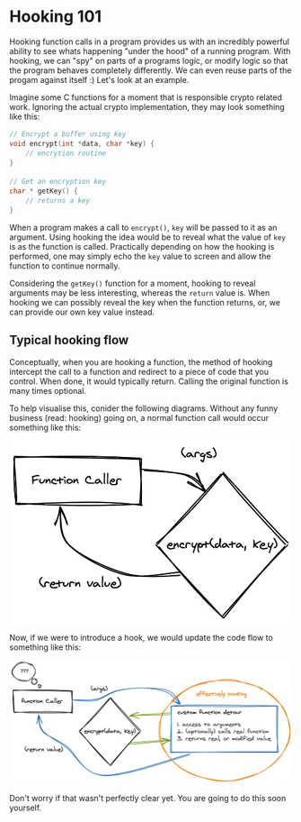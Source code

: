 # Hooking 101

Hooking function calls in a program provides us with an incredibly powerful ability to see whats happening "under the hood" of a running program. With hooking, we can "spy" on parts of a programs logic, or modify logic so that the program behaves completely differently. We can even reuse parts of the progam against itself :) Let's look at an example.

Imagine some C functions for a moment that is responsible crypto related work. Ignoring the actual crypto implementation, they may look something like this:

```c
// Encrypt a buffer using key
void encrypt(int *data, char *key) {
    // encrytion routine
}

// Get an encryption key
char * getKey() {
    // returns a key
}
```

When a program makes a call to `encrypt()`, `key` will be passed to it as an argument. Using hooking the idea would be to reveal what the value of `key` is as the function is called. Practically depending on how the hooking is performed, one may simply echo the `key` value to screen and allow the function to continue normally.

Considering the `getKey()` function for a moment, hooking to reveal arguments may be less interesting, whereas the `return` value is. When hooking we can possibly reveal the key when the function returns, or, we can provide our own key value instead.

## Typical hooking flow

Conceptually, when you are hooking a function, the method of hooking intercept the call to a function and redirect to a piece of code that you control. When done, it would typically return. Calling the original function is many times optional.

To help visualise this, conider the following diagrams. Without any funny business (read: hooking) going on, a normal function call would occur something like this:

![function-call-1](../_media/function-call.png)

Now, if we were to introduce a hook, we would update the code flow to something like this:

![function-call-1](../_media/function-call-hooked.png)

Don't worry if that wasn't perfectly clear yet. You are going to do this soon yourself.
